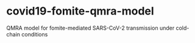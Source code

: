 # covid19-fomite-qmra-model
QMRA model for fomite-mediated SARS-CoV-2 transmission under cold-chain conditions
